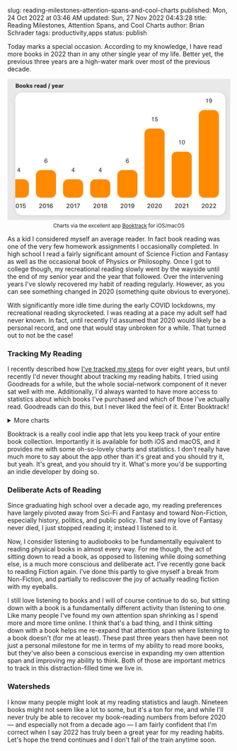 slug: reading-milestones-attention-spans-and-cool-charts
published: Mon, 24 Oct 2022 at 03:46 AM
updated: Sun, 27 Nov 2022 04:43:28 
title: Reading Milestones, Attention Spans, and Cool Charts
author: Brian Schrader
tags: productivity,apps
status: publish

Today marks a special occasion. According to my knowledge, I have read more books in 2022 than in any other single year of my life. Better yet, the previous three years are a high-water mark over most of the previous decade.

<img class="image-center" src="/images/blog/book-track-3.png" alt="A chart from the iOS App Book Track depicting books read per year. 2022 is the highest." />
<center><caption><small>Charts via the excellent app <a href="https://apps.apple.com/us/app/book-tracker-bookshelf-log/id1491660771" title="Booktrack">Booktrack</a> for iOS/macOS</small></caption></center>

As a kid I considered myself an average reader. In fact book reading was one of the very few homework assignments I occasionally completed. In high school I read a fairly significant amount of Science Fiction and Fantasy as well as the occasional book of Physics or Philosophy. Once I got to college though, my recreational reading slowly went by the wayside until the end of my senior year and the year that followed. Over the intervening years I've slowly recovered my habit of reading regularly. However, as you can see something changed in 2020 (something quite obvious to everyone).

With significantly more idle time during the early COVID lockdowns, my recreational reading skyrocketed. I was reading at a pace my adult self had never known. In fact, until recently I'd assumed that 2020 would likely be a personal record, and one that would stay unbroken for a while. That turned out to not be the case!


### Tracking My Reading

I recently described how [I've tracked my steps][1] for over eight years, but until recently I'd never thought about tracking my reading habits. I tried using Goodreads for a while, but the whole social-network component of it never sat well with me. Additionally, I'd always wanted to have more access to statistics about which books I've purchased and which of those I've actually read. Goodreads can do this, but I never liked the feel of it. Enter Booktrack!

<details>
  <summary>More charts</summary>

  <img class="image-center" src="/images/blog/book-track-1.png" alt="A chart from the iOS App Book Track depicting a summary of my reading lately." />

  <img class="image-center" src="/images/blog/book-track-2.png" alt="A chart from the iOS App Book Track depicting books read per day this week." />
</details>

Booktrack is a really cool indie app that lets you keep track of your entire book collection. Importantly it is available for both iOS and macOS, and it provides me with some oh-so-lovely charts and statistics. I don't really have much more to say about the app other than it's great and you should try it, but yeah. It's great, and you should try it. What's more you'd be supporting an indie developer by doing so.

### Deliberate Acts of Reading

Since graduating high school over a decade ago, my reading preferences have largely pivoted away from Sci-Fi and Fantasy and toward Non-Fiction, especially history, politics, and public policy. That said my love of Fantasy never died, I just stopped reading it; instead I listened to it.

Now, I consider listening to audiobooks to be fundamentally equivalent to reading physical books in almost every way. For me though, the act of sitting down to read a book, as opposed to listening while doing something else, is a much more conscious and deliberate act. I've recently gone back to reading Fiction again. I've done this partly to give myself a break from Non-Fiction, and partially to rediscover the joy of actually reading fiction with my eyeballs.

I still love listening to books and I will of course continue to do so, but sitting down with a book is a fundamentally different activity than listening to one. Like many people I've found my own attention span shrinking as I spend more and more time online. I think that's a bad thing, and I think sitting down with a book helps me re-expand that attention span where listening to a book doesn't (for me at least). These past three years then have been not just a personal milestone for me in terms of my ability to read more books, but they've also been a conscious exercise in expanding my own attention span and improving my ability to think. Both of those are important metrics to track in this distraction-filled time we live in.


### Watersheds

I know many people might look at my reading statistics and laugh. Nineteen books might not seem like a lot to some, but it's a ton for me, and while I'll never truly be able to recover my book-reading numbers from before 2020 &mdash; and especially not from a decade ago &mdash; I am fairly confident that I'm correct when I say 2022 has truly been a great year for my reading habits. Let's hope the trend continues and I don't fall of the train anytime soon.


[1]: /archive/step-counts-and-goal-setting/
